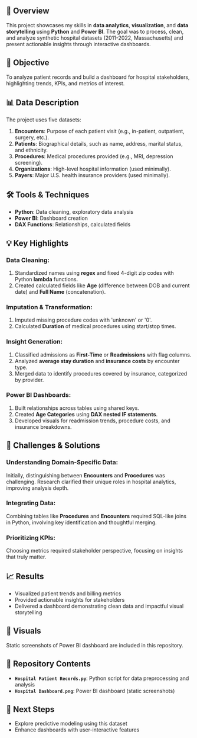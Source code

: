## 🌟 Overview
This project showcases my skills in **data analytics**, **visualization**, and **data storytelling** using **Python** and **Power BI**. The goal was to process, clean, and analyze synthetic hospital datasets (2011-2022, Massachusetts) and present actionable insights through interactive dashboards.

## 🎯 Objective
To analyze patient records and build a dashboard for hospital stakeholders, highlighting trends, KPIs, and metrics of interest.

## 📊 Data Description
The project uses five datasets:

1. **Encounters**: Purpose of each patient visit (e.g., in-patient, outpatient, surgery, etc.).
2. **Patients**: Biographical details, such as name, address, marital status, and ethnicity.
3. **Procedures**: Medical procedures provided (e.g., MRI, depression screening).
4. **Organizations**: High-level hospital information (used minimally).
5. **Payers**: Major U.S. health insurance providers (used minimally).

## 🛠️ Tools & Techniques
- **Python**: Data cleaning, exploratory data analysis
- **Power BI**: Dashboard creation
- **DAX Functions**: Relationships, calculated fields

## 💡 Key Highlights

### Data Cleaning:
1. Standardized names using **regex** and fixed 4-digit zip codes with Python **lambda** functions.
2. Created calculated fields like **Age** (difference between DOB and current date) and **Full Name** (concatenation).

### Imputation & Transformation:
1. Imputed missing procedure codes with 'unknown' or '0'.
2. Calculated **Duration** of medical procedures using start/stop times.

### Insight Generation:
1. Classified admissions as **First-Time** or **Readmissions** with flag columns.
2. Analyzed **average stay duration** and **insurance costs** by encounter type.
3. Merged data to identify procedures covered by insurance, categorized by provider.

### Power BI Dashboards:
1. Built relationships across tables using shared keys.
2. Created **Age Categories** using **DAX nested IF statements**.
3. Developed visuals for readmission trends, procedure costs, and insurance breakdowns.

## 🌟 Challenges & Solutions

### Understanding Domain-Specific Data:
Initially, distinguishing between **Encounters** and **Procedures** was challenging. Research clarified their unique roles in hospital analytics, improving analysis depth.

### Integrating Data:
Combining tables like **Procedures** and **Encounters** required SQL-like joins in Python, involving key identification and thoughtful merging.

### Prioritizing KPIs:
Choosing metrics required stakeholder perspective, focusing on insights that truly matter.

## 📈 Results
- Visualized patient trends and billing metrics
- Provided actionable insights for stakeholders
- Delivered a dashboard demonstrating clean data and impactful visual storytelling

## 📸 Visuals
Static screenshots of Power BI dashboard are included in this repository.

## 🔗 Repository Contents
- **`Hospital Patient Records.py`**: Python script for data preprocessing and analysis
- **`Hospital Dashboard.png`**: Power BI dashboard (static screenshots)

## 🚀 Next Steps
- Explore predictive modeling using this dataset
- Enhance dashboards with user-interactive features
